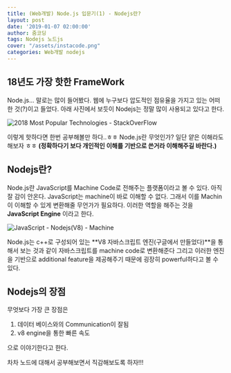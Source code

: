 ```yaml
---
title: (Web개발) Node.js 입문기(1) - Nodejs란?
layout: post
date: '2019-01-07 02:00:00'
author: 줌코딩
tags: Nodejs 노드js
cover: "/assets/instacode.png"
categories: Web개발 nodejs
---
```


## 18년도 가장 핫한 FrameWork

Node.js... 말로는 많이 들어봤다. 웹에 누구보다 압도적인 점유율을 가지고 있는 어떠한 것(?)이고 들었다.
아래 사진에서 보듯이 Nodejs는 정말 많이 사용되고 있다고 한다.

![2018 Most Popular Technologies - StackOverFlow](https://raw.githubusercontent.com/zoomKoding/zoomKoding.github.io/master/assets/_posts/Node-introduction-1.png)


이렇게 핫하다면 한번 공부해볼만 하다..ㅎㅎ
Node.js란 무엇인가? 일단 얕은 이해라도 해보자 ㅎㅎ
**(정확하다기 보다 개인적인 이해를 기반으로 쓴거라 이해해주길 바란다.)**

## Nodejs란?

Node.js란 JavaScript를 Machine Code로 전해주는 플랫폼이라고 볼 수 있다.
아직 잘 감이 안온다.
JavaScript는 machine이 바로 이해할 수 없다.
그래서 이를 Machin이 이해할 수 있게 변환해줄 무언가가 필요하다.
이러한 역할을 해주는 것을 **JavaScript Engine** 이라고 한다.

![JavaScript - Nodejs(V8) - Machine](https://raw.githubusercontent.com/zoomKoding/zoomKoding.github.io/master/assets/_posts/Node-introduction-2.png)


Node.js는 c++로 구성되어 있는 **V8 자바스크립트 엔진(구글에서 만들었다)**을 통해서 보는 것과 같이 자바스크립트를 machine code로 변환해준다
그리고 이러한 엔진을 기반으로 additional feature을 제공해주기 때문에 굉장히 powerful하다고 볼 수 있다.

## Nodejs의 장점

무엇보다 가장 큰 장점은


1. 데이터 베이스와의 Communication이 잘됨
2. v8 engine을 통한 빠른 속도

으로 이야기한다고 한다.

차차 노드에 대해서 공부해보면서 직감해보도록 하자!!!

